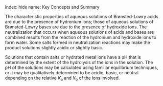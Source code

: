 index: hide
name: Key Concepts and Summary

The characteristic properties of aqueous solutions of Brønsted-Lowry acids are due to the presence of hydronium ions; those of aqueous solutions of Brønsted-Lowry bases are due to the presence of hydroxide ions. The neutralization that occurs when aqueous solutions of acids and bases are combined results from the reaction of the hydronium and hydroxide ions to form water. Some salts formed in neutralization reactions may make the product solutions slightly acidic or slightly basic.

Solutions that contain salts or hydrated metal ions have a pH that is determined by the extent of the hydrolysis of the ions in the solution. The pH of the solutions may be calculated using familiar equilibrium techniques, or it may be qualitatively determined to be acidic, basic, or neutral depending on the relative  *K*<sub>a</sub> and  *K*<sub>b</sub> of the ions involved.

